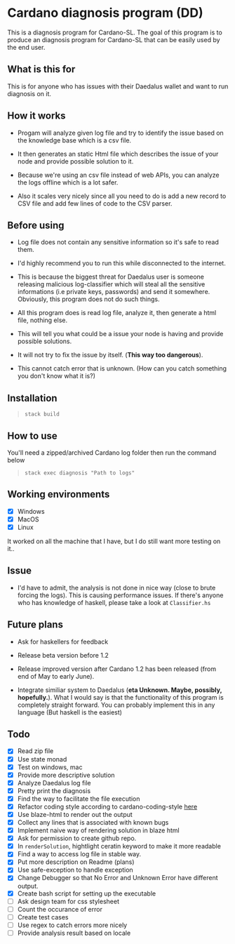 # Cardano diagnosis program (DD)

This is a diagnosis program for Cardano-SL. The goal of this program is to produce an diagnosis program for Cardano-SL that can be easily used by the end user.

## What is this for

This is for anyone who has issues with their Daedalus wallet and want to run diagnosis on it.

## How it works

- Progam will analyze given log file and try to identify the issue based on the knowledge base which is a csv file.

- It then generates an static Html file which describes the issue of your node and provide possible solution to it.

- Because we're using an csv file instead of web APIs, you can analyze the logs offline which is a lot safer.

- Also it scales very nicely since all you need to do is add a new record to CSV file and add few lines of code to the CSV parser.

## Before using

- Log file does not contain any sensitive information so it's safe to read them.

- I'd highly recommend you to run this while disconnected to the internet.

- This is because the biggest threat for Daedalus user is someone releasing malicious log-classifier which will steal all the sensitive informations (i.e private keys, passwords) and send it somewhere. Obviously, this program does not do such things.

- All this program does is read log file, analyze it, then generate a html file, nothing else.

- This will tell you what could be a issue your node is having and provide possible solutions.

- It will not try to fix the issue by itself. (**This way too dangerous**).

- This cannot catch error that is unknown. (How can you catch something you don't know what it is?)

## Installation

> `stack build`

## How to use

You'll need a zipped/archived Cardano log folder then run the command below
> `stack exec diagnosis "Path to logs"`

## Working environments

- [x] Windows
- [x] MacOS
- [x] Linux

It worked on all the machine that I have, but I do still want more testing on it..

## Issue

- I'd have to admit, the analysis is not done in nice way (close to brute forcing the logs). This is causing performance issues. If there's anyone who has knowledge of haskell, please take a look at `Classifier.hs`

## Future plans

- Ask for haskellers for feedback

- Release beta version before 1.2

- Release improved version after Cardano 1.2 has been released (from end of May to early June).

- Integrate similiar system to Daedalus (**eta Unknown. Maybe, possibly, hopefully.**). What I would say is that the functionality of this program is completely straight forward. You can probably implement this in any language (But haskell is the easiest)

## Todo

- [x] Read zip file
- [x] Use state monad
- [x] Test on windows, mac
- [x] Provide more descriptive solution
- [x] Analyze Daedalus log file
- [x] Pretty print the diagnosis
- [x] Find the way to facilitate the file execution
- [x] Refactor coding style according to cardano-coding-style [here](https://github.com/input-output-hk/cardano-sl-style-guides/blob/master/haskell-style-guide.md)
- [x] Use blaze-html to render out the output
- [x] Collect any lines that is associated with known bugs
- [x] Implement naive way of rendering solution in blaze html
- [x] Ask for permission to create github repo.
- [x] In `renderSolution`, hightlight ceratin keyword to make it more readable
- [x] Find a way to access log file in stable way.
- [x] Put more description on Readme (plans)
- [x] Use safe-exception to handle exception
- [x] Change Debugger so that No Error and Unknown Error have different output.
- [x] Create bash script for setting up the executable
- [ ] Ask design team for css stylesheet
- [ ] Count the occurance of error
- [ ] Create test cases
- [ ] Use regex to catch errors more nicely
- [ ] Provide analysis result based on locale